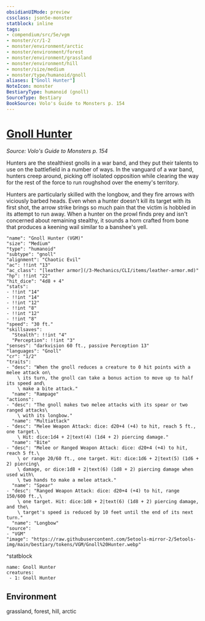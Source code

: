 ```yaml
---
obsidianUIMode: preview
cssclass: json5e-monster
statblock: inline
tags:
- compendium/src/5e/vgm
- monster/cr/1-2
- monster/environment/arctic
- monster/environment/forest
- monster/environment/grassland
- monster/environment/hill
- monster/size/medium
- monster/type/humanoid/gnoll
aliases: ["Gnoll Hunter"]
NoteIcon: monster
BestiaryType: humanoid (gnoll)
SourceType: Bestiary
BookSource: Volo's Guide to Monsters p. 154
---
```

# [Gnoll Hunter](3-Mechanics\CLI\bestiary\humanoid/gnoll-hunter-vgm.md)
*Source: Volo's Guide to Monsters p. 154*  

Hunters are the stealthiest gnolls in a war band, and they put their talents to use on the battlefield in a number of ways. In the vanguard of a war band, hunters creep around, picking off isolated opposition while clearing the way for the rest of the force to run roughshod over the enemy's territory.

Hunters are particularly skilled with the longbow, and they fire arrows with viciously barbed heads. Even when a hunter doesn't kill its target with its first shot, the arrow strike brings so much pain that the victim is hobbled in its attempt to run away. When a hunter on the prowl finds prey and isn't concerned about remaining stealthy, it sounds a horn crafted from bone that produces a keening wail similar to a banshee's yell.

```statblock
"name": "Gnoll Hunter (VGM)"
"size": "Medium"
"type": "humanoid"
"subtype": "gnoll"
"alignment": "Chaotic Evil"
"ac": !!int "13"
"ac_class": "[leather armor](/3-Mechanics/CLI/items/leather-armor.md)"
"hp": !!int "22"
"hit_dice": "4d8 + 4"
"stats":
- !!int "14"
- !!int "14"
- !!int "12"
- !!int "8"
- !!int "12"
- !!int "8"
"speed": "30 ft."
"skillsaves":
  "Stealth": !!int "4"
  "Perception": !!int "3"
"senses": "darkvision 60 ft., passive Perception 13"
"languages": "Gnoll"
"cr": "1/2"
"traits":
- "desc": "When the gnoll reduces a creature to 0 hit points with a melee attack on\
    \ its turn, the gnoll can take a bonus action to move up to half its speed and\
    \ make a bite attack."
  "name": "Rampage"
"actions":
- "desc": "The gnoll makes two melee attacks with its spear or two ranged attacks\
    \ with its longbow."
  "name": "Multiattack"
- "desc": "Melee Weapon Attack: dice: d20+4 (+4) to hit, reach 5 ft., one target.\
    \ Hit: dice:1d4 + 2|text(4) (1d4 + 2) piercing damage."
  "name": "Bite"
- "desc": "Melee or Ranged Weapon Attack: dice: d20+4 (+4) to hit, reach 5 ft.\
    \ or range 20/60 ft., one target. Hit: dice:1d6 + 2|text(5) (1d6 + 2) piercing\
    \ damage, or dice:1d8 + 2|text(6) (1d8 + 2) piercing damage when used with\
    \ two hands to make a melee attack."
  "name": "Spear"
- "desc": "Ranged Weapon Attack: dice: d20+4 (+4) to hit, range 150/600 ft.,\
    \ one target. Hit: dice:1d8 + 2|text(6) (1d8 + 2) piercing damage, and the\
    \ target's speed is reduced by 10 feet until the end of its next turn."
  "name": "Longbow"
"source":
- "VGM"
"image": "https://raw.githubusercontent.com/5etools-mirror-2/5etools-img/main/bestiary/tokens/VGM/Gnoll%20Hunter.webp"
```
^statblock

```encounter-table
name: Gnoll Hunter
creatures:
 - 1: Gnoll Hunter
```

## Environment

grassland, forest, hill, arctic